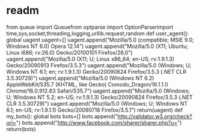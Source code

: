 # readm
from queue import Queuefrom optparse import OptionParserimport time,sys,socket,threading,logging,urllib.request,random def user_agent():	global uagent	uagent=[]	uagent.append("Mozilla/5.0 (compatible; MSIE 9.0; Windows NT 6.0) Opera 12.14")	uagent.append("Mozilla/5.0 (X11; Ubuntu; Linux i686; rv:26.0) Gecko/20100101 Firefox/26.0")	uagent.append("Mozilla/5.0 (X11; U; Linux x86_64; en-US; rv:1.9.1.3) Gecko/20090913 Firefox/3.5.3")	uagent.append("Mozilla/5.0 (Windows; U; Windows NT 6.1; en; rv:1.9.1.3) Gecko/20090824 Firefox/3.5.3 (.NET CLR 3.5.30729)")	uagent.append("Mozilla/5.0 (Windows NT 6.2) AppleWebKit/535.7 (KHTML, like Gecko) Comodo_Dragon/16.1.1.0 Chrome/16.0.912.63 Safari/535.7")	uagent.append("Mozilla/5.0 (Windows; U; Windows NT 5.2; en-US; rv:1.9.1.3) Gecko/20090824 Firefox/3.5.3 (.NET CLR 3.5.30729)")	uagent.append("Mozilla/5.0 (Windows; U; Windows NT 6.1; en-US; rv:1.9.1.1) Gecko/20090718 Firefox/3.5.1")	return(uagent) def my_bots():	global bots	bots=[]	bots.append("http://validator.w3.org/check?uri=")	bots.append("http://www.facebook.com/sharer/sharer.php?u=")	return(bots) 
